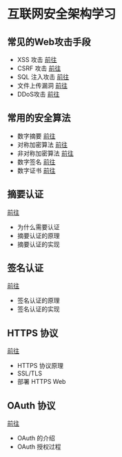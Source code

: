 # 互联网安全架构学习

## 常见的Web攻击手段
- XSS 攻击  <a href="src/main/java/com/zyh/常见的Web攻击手段/XSS攻击"  target="_blank">前往</a>
- CSRF 攻击 <a href="src/main/java/com/zyh/常见的Web攻击手段/CSRF攻击"  target="_blank">前往</a>
- SQL 注入攻击 <a href="src/main/java/com/zyh/常见的Web攻击手段/SQL注入攻击"  target="_blank">前往</a>
- 文件上传漏洞  <a href="src/main/java/com/zyh/常见的Web攻击手段/文件类型判断"  target="_blank">前往</a>
- DDoS攻击 <a href="src/main/java/com/zyh/常见的Web攻击手段/DDoS攻击"  target="_blank">前往</a>

## 常用的安全算法

- 数字摘要 <a href="src/main/java/com/zyh/常用的安全算法/数字摘要"  target="_blank">前往</a>
- 对称加密算法 <a href="src/main/java/com/zyh/常用的安全算法/对称加密算法"  target="_blank">前往</a>
- 非对称加密算法 <a href="src/main/java/com/zyh/常用的安全算法/非对称加密算法"  target="_blank">前往</a>
- 数字签名 <a href="src/main/java/com/zyh/常用的安全算法/数字签名"  target="_blank">前往</a>
- 数字证书 <a href="src/main/java/com/zyh/常用的安全算法/数字证书"  target="_blank">前往</a>

## 摘要认证

 <a href="src/main/java/com/zyh/摘要认证"  target="_blank">前往</a>

- 为什么需要认证
- 摘要认证的原理
- 摘要认证的实现

## 签名认证

 <a href="src/main/java/com/zyh/签名认证"  target="_blank">前往</a>

- 签名认证的原理
- 签名认证的实现

## HTTPS 协议

 <a href="src/main/java/com/zyh/HTTPS协议"  target="_blank">前往</a>

- HTTPS 协议原理
- SSL/TLS
- 部署 HTTPS Web

## OAuth 协议

 <a href="src/main/java/com/zyh/OAuth协议"  target="_blank">前往</a>

- OAuth 的介绍
- OAuth 授权过程